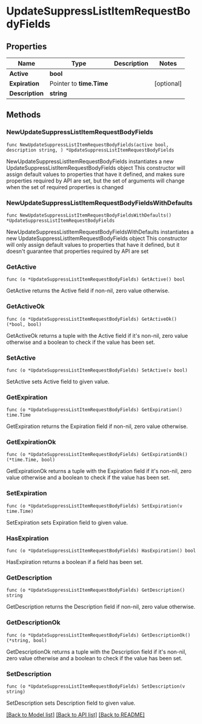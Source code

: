 # UpdateSuppressListItemRequestBodyFields

## Properties

Name | Type | Description | Notes
------------ | ------------- | ------------- | -------------
**Active** | **bool** |  | 
**Expiration** | Pointer to **time.Time** |  | [optional] 
**Description** | **string** |  | 

## Methods

### NewUpdateSuppressListItemRequestBodyFields

`func NewUpdateSuppressListItemRequestBodyFields(active bool, description string, ) *UpdateSuppressListItemRequestBodyFields`

NewUpdateSuppressListItemRequestBodyFields instantiates a new UpdateSuppressListItemRequestBodyFields object
This constructor will assign default values to properties that have it defined,
and makes sure properties required by API are set, but the set of arguments
will change when the set of required properties is changed

### NewUpdateSuppressListItemRequestBodyFieldsWithDefaults

`func NewUpdateSuppressListItemRequestBodyFieldsWithDefaults() *UpdateSuppressListItemRequestBodyFields`

NewUpdateSuppressListItemRequestBodyFieldsWithDefaults instantiates a new UpdateSuppressListItemRequestBodyFields object
This constructor will only assign default values to properties that have it defined,
but it doesn't guarantee that properties required by API are set

### GetActive

`func (o *UpdateSuppressListItemRequestBodyFields) GetActive() bool`

GetActive returns the Active field if non-nil, zero value otherwise.

### GetActiveOk

`func (o *UpdateSuppressListItemRequestBodyFields) GetActiveOk() (*bool, bool)`

GetActiveOk returns a tuple with the Active field if it's non-nil, zero value otherwise
and a boolean to check if the value has been set.

### SetActive

`func (o *UpdateSuppressListItemRequestBodyFields) SetActive(v bool)`

SetActive sets Active field to given value.


### GetExpiration

`func (o *UpdateSuppressListItemRequestBodyFields) GetExpiration() time.Time`

GetExpiration returns the Expiration field if non-nil, zero value otherwise.

### GetExpirationOk

`func (o *UpdateSuppressListItemRequestBodyFields) GetExpirationOk() (*time.Time, bool)`

GetExpirationOk returns a tuple with the Expiration field if it's non-nil, zero value otherwise
and a boolean to check if the value has been set.

### SetExpiration

`func (o *UpdateSuppressListItemRequestBodyFields) SetExpiration(v time.Time)`

SetExpiration sets Expiration field to given value.

### HasExpiration

`func (o *UpdateSuppressListItemRequestBodyFields) HasExpiration() bool`

HasExpiration returns a boolean if a field has been set.

### GetDescription

`func (o *UpdateSuppressListItemRequestBodyFields) GetDescription() string`

GetDescription returns the Description field if non-nil, zero value otherwise.

### GetDescriptionOk

`func (o *UpdateSuppressListItemRequestBodyFields) GetDescriptionOk() (*string, bool)`

GetDescriptionOk returns a tuple with the Description field if it's non-nil, zero value otherwise
and a boolean to check if the value has been set.

### SetDescription

`func (o *UpdateSuppressListItemRequestBodyFields) SetDescription(v string)`

SetDescription sets Description field to given value.



[[Back to Model list]](../README.md#documentation-for-models) [[Back to API list]](../README.md#documentation-for-api-endpoints) [[Back to README]](../README.md)


